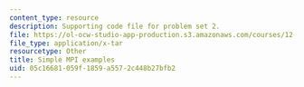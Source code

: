 ```yaml
---
content_type: resource
description: Supporting code file for problem set 2.
file: https://ol-ocw-studio-app-production.s3.amazonaws.com/courses/12-950-parallel-programming-for-multicore-machines-using-openmp-and-mpi-january-iap-2010/05c16681059f1859a5572c448b27bfb2_Simple_MPI.tar
file_type: application/x-tar
resourcetype: Other
title: Simple MPI examples
uid: 05c16681-059f-1859-a557-2c448b27bfb2
---
```

